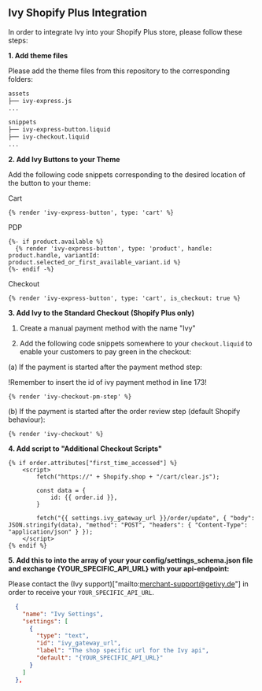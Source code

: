 ## Ivy Shopify Plus Integration

In order to integrate Ivy into your Shopify Plus store, please follow these steps:

**1. Add theme files**

Please add the theme files from this repository to the corresponding folders:

```bash
assets
├── ivy-express.js
...

snippets
├── ivy-express-button.liquid
├── ivy-checkout.liquid
...

```

**2. Add Ivy Buttons to your Theme**

Add the following code snippets corresponding to the desired location of the button to your theme:

Cart

```liquid
{% render 'ivy-express-button', type: 'cart' %}

```

PDP

```liquid
{%- if product.available %}
  {% render 'ivy-express-button', type: 'product', handle: product.handle, variantId: product.selected_or_first_available_variant.id %}
{%- endif -%}
```

Checkout

```liquid
{% render 'ivy-express-button', type: 'cart', is_checkout: true %}
```

**3. Add Ivy to the Standard Checkout (Shopify Plus only)**

1. Create a manual payment method with the name "Ivy"

2. Add the following code snippets somewhere to your `checkout.liquid` to enable your customers to pay green in the checkout:

  (a) If the payment is started after the payment method step:

  !Remember to insert the id of ivy payment method in line 173!

  ```liquid
  {% render 'ivy-checkout-pm-step' %}
  ```

  (b) If the payment is started after the order review step (default Shopify behaviour):

  ```liquid
  {% render 'ivy-checkout' %}
  ```

**4. Add script to "Additional Checkout Scripts"**

```liquid
{% if order.attributes["first_time_accessed"] %}
    <script>
        fetch("https://" + Shopify.shop + "/cart/clear.js");

        const data = {
            id: {{ order.id }},
        }

        fetch("{{ settings.ivy_gateway_url }}/order/update", { "body": JSON.stringify(data), "method": "POST", "headers": { "Content-Type": "application/json" } });
    </script>
{% endif %}
```

**5. Add this to into the array of your your config/settings_schema.json file and exchange {YOUR_SPECIFIC_API_URL} with your api-endpoint:**

Please contact the (Ivy support)["mailto:merchant-support@getivy.de"] in order to receive your `YOUR_SPECIFIC_API_URL`.

```json
  {
    "name": "Ivy Settings",
    "settings": [
      {
        "type": "text",
        "id": "ivy_gateway_url",
        "label": "The shop specific url for the Ivy api",
        "default": "{YOUR_SPECIFIC_API_URL}"
      }
    ]
  },
```
